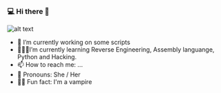 ### 💻 Hi there 👋

![alt text](https://images.hdqwalls.com/download/404-error-cyberpuk-girl-9x-1600x900.jpg)
- 🔧 I’m currently working on some scripts
- 👩🏻‍💻I’m currently learning Reverse Engineering, Assembly languange, Python and Hacking.
- 📫 How to reach me: ...
- 🔱 Pronouns: She / Her
- 🧛‍♀️ Fun fact: I'm a vampire


<!--
**HelenaC0ldHeart/HelenaC0ldheart** is a ✨ _special_ ✨ repository because its `README.md` (this file) appears on your GitHub profile.

Here are some ideas to get you started:

- 🔭 I’m currently working on some scripts
- 👩🏻‍💻 I’m currently learning Reverse Engineering, Assembly languange, Python and Hacking.
- 📫 How to reach me: ...
- 😄 Pronouns: She / Her
- 🧛‍♀️ Fun fact: I'm a vampire
!-->
